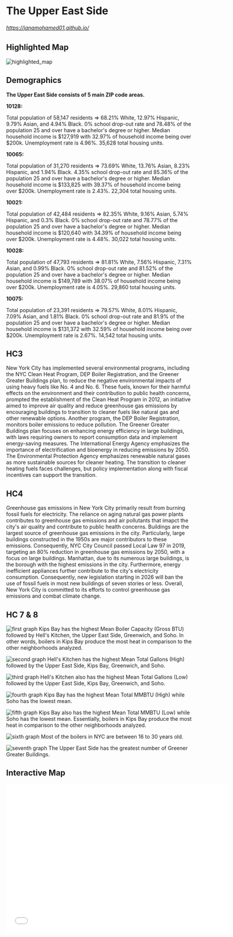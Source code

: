 # The Upper East Side
###### https://janamohamed01.github.io/
## Highlighted Map
![highlighted_map](HighlightedMap.png)

## Demographics
**The Upper East Side consists of 5 main ZIP code areas.**

**10128:**

Total population of 58,147 residents ⇒ 68.21% White, 12.97% Hispanic, 9.79% Asian, and 4.94% Black. 0% school drop-out rate and 78.48% of the population 25 and over have a bachelor's degree or higher. Median household income is $127,919 with 32.97% of household income being over $200k. Unemployment rate is 4.96%. 35,628 total housing units.

**10065:** 

Total population of 31,270 residents ⇒ 73.69% White, 13.76% Asian, 8.23% Hispanic, and 1.94% Black. 4.35% school drop-out rate and 85.36% of the population 25 and over have a bachelor's degree or higher. Median household income is $133,825 with 39.37% of household income being over $200k. Unemployment rate is 2.43%. 22,304 total housing units. 

**10021:**

Total population of 42,484 residents ⇒ 82.35% White, 9.16% Asian, 5.74% Hispanic, and 0.3% Black. 0% school drop-out rate and 78.77% of the population 25 and over have a bachelor's degree or higher. Median household income is $120,640 with 34.39% of household income being over $200k. Unemployment rate is 4.48%. 30,022 total housing units. 

**10028:**

Total population of 47,793 residents ⇒ 81.81% White, 7.56% Hispanic, 7.31% Asian, and 0.99% Black. 0% school drop-out rate and 81.52% of the population 25 and over have a bachelor's degree or higher. Median household income is $149,789 with 38.07% of household income being over $200k. Unemployment rate is 4.05%. 29,860 total housing units. 


**10075:**

Total population of 23,391 residents ⇒ 79.57% White, 8.01% Hispanic, 7.09% Asian, and 1.81% Black. 0% school drop-out rate and 81.9% of the population 25 and over have a bachelor's degree or higher. Median household income is $131,372 with 32.59% of household income being over $200k. Unemployment rate is 2.67%. 14,542 total housing units.


## HC3
New York City has implemented several environmental programs, including the NYC Clean Heat Program, DEP Boiler Registration, and the Greener Greater Buildings plan, to reduce the negative environmental impacts of using heavy fuels like No. 4 and No. 6. These fuels, known for their harmful effects on the environment and their contribution to public health concerns, prompted the establishment of the Clean Heat Program in 2012, an initiative aimed to improve air quality and reduce greenhouse gas emissions by encouraging buildings to transition to cleaner fuels like natural gas and other renewable options. Another program, the DEP Boiler Registration, monitors boiler emissions to reduce pollution. The Greener Greater Buildings plan focuses on enhancing energy efficiency in large buildings, with laws requiring owners to report consumption data and implement energy-saving measures. The International Energy Agency emphasizes the importance of electrification and bioenergy in reducing emissions by 2050. The Environmental Protection Agency emphasizes renewable natural gases as more sustainable sources for cleaner heating. The transition to cleaner heating fuels faces challenges, but policy implementation along with fiscal incentives can support the transition. 

## HC4 
Greenhouse gas emissions in New York City primarily result from burning fossil fuels for electricity. The reliance on aging natural gas power plants contributes to greenhouse gas emissions and air pollutants that imapct the city's air quality and contribute to public health concerns. Buildings are the largest source of greenhouse gas emissions in the city. Particularly, large buildings constructed in the 1950s are major contributors to these emissions. Consequently, NYC City Council passed Local Law 97 in 2019, targeting an 80% reduction in greenhouse gas emissions by 2050, with a focus on large buildings. Manhattan, due to its numerous large buildings, is the borough with the highest emissions in the city. Furthermore, energy inefficient appliances further contribute to the city's electricity consumption. Consequently, new legislation starting in 2026 will ban the use of fossil fuels in most new buildings of seven stories or less. Overall, New York City is committed to its efforts to control greenhouse gas emissions and combat climate change.

## HC 7 & 8 
![first graph](MeanBoilerCapacity.png)
Kips Bay has the highest Mean Boiler Capacity (Gross BTU) followed by Hell's Kitchen, the Upper East Side, Greenwich, and Soho. In other words, boilers in Kips Bay produce the most heat in comparison to the other neighborhoods analyzed. 


![second graph](MeanTotalGallons(High).png)
Hell's Kitchen has the highest Mean Total Gallons (High) followed by the Upper East Side, Kips Bay, Greenwich, and Soho. 


![third graph](MeanTotalGallons(Low).png)
Hell's Kitchen also has the highest Mean Total Gallons (Low) followed by the Upper East Side, Kips Bay, Greenwich, and Soho.


![fourth graph](MeanTotalMMBTU(High).png)
Kips Bay has the highest Mean Total MMBTU (High) while Soho has the lowest mean. 


![fifth graph](MeanTotalMMBTU(Low).png)
Kips Bay also has the highest Mean Total MMBTU (Low) while Soho has the lowest mean. Essentially, boilers in Kips Bay produce the most heat in comparison to the other neighborhoods analyzed. 


![sixth graph](BoilerAgeRanges.png)
Most of the boilers in NYC are between 16 to 30 years old. 


![seventh graph](GreenerGreater.png)
The Upper East Side has the greatest number of Greener Greater Buildings. 


## Interactive Map
<iframe src="UpperEastLocations.html" width="600" height="400" frameborder="0" frameborder="0" marginwidth="0" marginheight="0" allowfullscreen></iframe>
